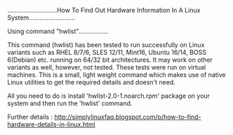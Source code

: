 ............................How To Find Out Hardware Information In A Linux System..........................

Using command "hwlist".................

This command (hwlist) has been tested to run successfully on Linux variants such as RHEL 8/7/6, SLES 12/11, Mint16, Ubuntu 16/14, BOSS 6(Debian) etc. running on 64/32 bit architectures. It may work on other variants as well, however, not tested. These tests were run on virtual machines.  This is a small, light weight command which makes use of native Linux utilities to get the required details and doesn't need.

All you need to do is install 'hwlist-2.0-1.noarch.rpm' package on your system and then run the 'hwlist' command.

Further details : http://simplylinuxfaq.blogspot.com/p/how-to-find-hardware-details-in-linux.html


